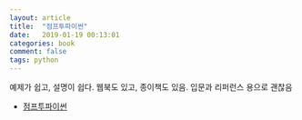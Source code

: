 ```yaml
---
layout: article
title:  "점프투파이썬"
date:   2019-01-19 00:13:01
categories: book
comment: false
tags: python
---
```


예제가 쉽고, 설명이 쉽다. 웹북도 있고, 종이책도 있음. 입문과 리퍼런스 용으로 괜찮음

* [점프투파이썬](https://wikidocs.net/book/1)

